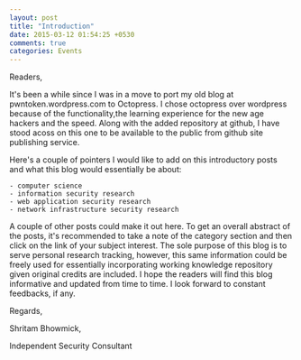 ```yaml
---
layout: post
title: "Introduction"
date: 2015-03-12 01:54:25 +0530
comments: true
categories: Events
---
```


Readers,

It's been a while since I was in a move to port my old blog at pwntoken.wordpress.com to Octopress. I chose octopress over wordpress because of the functionality,the learning experience for the new age hackers and the speed. Along with the added repository at github, I have stood acoss on this one to be available to the public from github site publishing service. 
	
Here's a couple of pointers I would like to add on this introductory posts and what this blog would essentially be about:
	
	- computer science
	- information security research
	- web application security research
	- network infrastructure security research
	
A couple of other posts could make it out here. To get an overall abstract of the posts, it's recommended to take a note of the category section and then click on the link of your subject interest. The sole purpose of this blog is to serve personal research tracking, however, this same information could be freely used for essentially incorporating working knowledge repository given original credits are included. I hope the readers will find this blog informative and updated from time to time. I look forward to constant feedbacks, if any. 

Regards,

Shritam Bhowmick,

Independent Security Consultant	